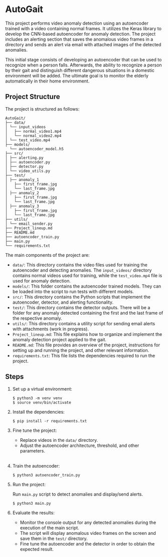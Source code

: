 # AutoGait

This project performs video anomaly detection using an autoencoder trained with a video containing normal frames. It utilizes the Keras library to develop the CNN-based autoencoder for anomaly detection. The project includes an alerting section that saves the anomalous video frames in a directory and sends an alert via email with attached images of the detected anomalies.

This initial stage consists of developing an autoencoder that can be used to recognize when a person falls. Afterwards, the ability to recognize a person by their gait and distinguish different dangerous situations in a domestic environment will be added. The ultimate goal is to monitor the elderly automatically in their home environment.

## Project Structure

The project is structured as follows:

    AutoGait/
    ├── data/
    │ └── input_videos
    │   ├── normal_video1.mp4
    │   └── normal_video2.mp4
    │ └── test_video.mp4
    ├── models/
      └── autoencoder_model.h5
    ├── src/
    │ ├── alerting.py
    │ ├── autoencoder.py
    │ ├── detector.py
    │ └── video_utils.py
    ├── test/
    │ ├── anomaly_1
    │   ├── first_frame.jpg
    │   └── last_frame.jpg
    │ ├── anomaly_2
    │   ├── first_frame.jpg
    │   └── last_frame.jpg
    │ ├── anomaly_3
    │   ├── first_frame.jpg
    │   └── last_frame.jpg
    ├── utils/
    │ └── email_sender.py
    ├── Project_lineup.md
    ├── README.md
    ├── autoencoder_train.py
    ├── main.py
    └── requirements.txt


The main components of the project are:

- `data/`: This directory contains the video files used for training the autoencoder and detecting anomalies. The `input_videos/` directory contains normal videos used for training, while the `test_video.mp4` file is used for anomaly detection.
- `models/`: This folder contains the autoencoder trained models. They can be loaded into the script to run tests with different models.
- `src/`: This directory contains the Python scripts that implement the autoencoder, detector, and alerting functionality.
- `test/`: This directory contains the detector outputs. There will be a folder for any anomaly detected containing the first and the last frame of the respective anomaly.
- `utils/`: This directory contains a utility script for sending email alerts with attachments (work in progress).
- `Project_lineup.md`: This file explains how to organize and implement the anomaly detection project applied to the gait.
- `README.md`: This file provides an overview of the project, instructions for setting up and running the project, and other relevant information.
- `requirements.txt`: This file lists the dependencies required to run the project.

## Steps

1. Set up a virtual environment:

    ```plaintext
    $ python3 -m venv venv
    $ source venv/bin/activate

2. Install the dependencies:

    ```plaintext
    $ pip install -r requirements.txt

3. Fine tune the project:

    - Replace videos in the `data/` directory.
    - Adjust the autoencoder architecture, threshold, and other parameters.
&nbsp;  
&nbsp;  
4. Train the autoencoder:

    ```plaintext
    $ python3 autoencoder_train.py

5. Run the project:

    Run `main.py` script to detect anomalies and display/send alerts.

    ```plaintext
    $ python3 main.py
    
6. Evaluate the results:

    - Monitor the console output for any detected anomalies during the execution of the main script.
    - The script will display anomalous video frames on the screen and save them in the `test/` directory.
    - Fine tune the autoencoder and the detector in order to obtain the expected result.
